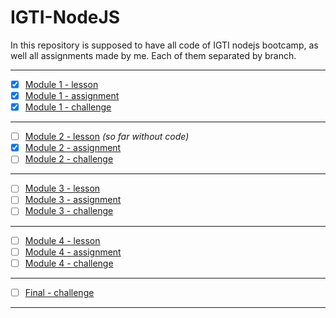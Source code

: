 # IGTI-NodeJS
 In this repository is supposed to have all code of IGTI nodejs bootcamp, as well all assignments made by me. Each of them separated by branch.

---
- [x] [Module 1 - lesson](https://github.com/Felipe-Borba/IGTI-NodeJS/tree/module-1_lesson)
- [x] [Module 1 - assignment](https://github.com/Felipe-Borba/IGTI-NodeJS/tree/module-1_assignment)
- [x] [Module 1 - challenge](https://github.com/Felipe-Borba/IGTI-NodeJS/tree/module-1_challenge)

---
- [ ] [Module 2 - lesson](https://github.com/Felipe-Borba/IGTI-NodeJS/blob/main/course%20pack/Apostila%20%E2%80%93%20M%C3%B3dulo%202%20%E2%80%93%20Bootcamp%20Desenvolvedor(a)%20NodeJs.pdf) _(so far without code)_
- [x] [Module 2 - assignment](https://github.com/Felipe-Borba/IGTI-NodeJS/tree/module-2_assignment)
- [ ] [Module 2 - challenge](https://github.com/Felipe-Borba/IGTI-NodeJS/tree/module-2_challenge)

---
- [ ] [Module 3 - lesson](https://github.com/Felipe-Borba/IGTI-NodeJS/tree/module-4_lesson)
- [ ] [Module 3 - assignment](https://github.com/Felipe-Borba/IGTI-NodeJS/tree/module-3_assignment)
- [ ] [Module 3 - challenge](https://github.com/Felipe-Borba/IGTI-NodeJS/tree/module-3_challenge)

---
- [ ] [Module 4 - lesson](https://github.com/Felipe-Borba/IGTI-NodeJS/tree/module-4_lesson)
- [ ] [Module 4 - assignment](https://github.com/Felipe-Borba/IGTI-NodeJS/tree/module-4_assignment)
- [ ] [Module 4 - challenge](https://github.com/Felipe-Borba/IGTI-NodeJS/tree/module-4_challenge)

---
- [ ] [Final - challenge]()

---

